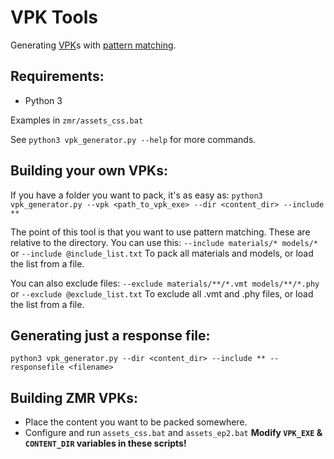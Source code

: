 # VPK Tools
Generating [VPK](https://developer.valvesoftware.com/wiki/VPK)s with [pattern matching](https://www.gnu.org/software/findutils/manual/html_node/find_html/Shell-Pattern-Matching.html).

## Requirements:
- Python 3



Examples in `zmr/assets_css.bat`

See `python3 vpk_generator.py --help` for more commands.

## Building your own VPKs:
If you have a folder you want to pack, it's as easy as:
`python3 vpk_generator.py --vpk <path_to_vpk_exe> --dir <content_dir> --include **`

The point of this tool is that you want to use pattern matching. These are relative to the directory.
You can use this:
`--include materials/* models/*` or `--include @include_list.txt`
To pack all materials and models, or load the list from a file.

You can also exclude files:
`--exclude materials/**/*.vmt models/**/*.phy` or `--exclude @exclude_list.txt`
To exclude all .vmt and .phy files, or load the list from a file.

## Generating just a response file:
`python3 vpk_generator.py --dir <content_dir> --include ** --responsefile <filename>`

## Building ZMR VPKs:
- Place the content you want to be packed somewhere.
- Configure and run `assets_css.bat` and `assets_ep2.bat` **Modify `VPK_EXE` & `CONTENT_DIR` variables in these scripts!**
